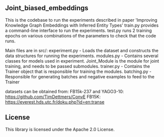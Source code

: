 ## Joint_biased_embeddings

This is the codebase to run the experiments described in paper 'Improving Knowledge Graph Embeddings with Inferred Entity Types'
train.py provides a command-line interface to run the experiments.
test.py runs 2 training epochs on various combinations of the parameters to
check that the code runs.

Main files are in src/:
experiment.py - Loads the dataset and constructs the data structures for running
the experiments.
modules.py - Contains several classes for models used in experiment. Joint_Module
is the module for joint training, and needs to be passed submodules.
trainer.py - Contains the Trainer object that is responsible for training the modules.
batching.py - Responsible for generating batches and negative examples to feed
to the Trainer

datasets can be obtained from:
FB15k-237 and YAGO3-10: https://github.com/TimDettmers/ConvE
FB15K: https://everest.hds.utc.fr/doku.php?id=en:transe


## License

This library is licensed under the Apache 2.0 License. 
